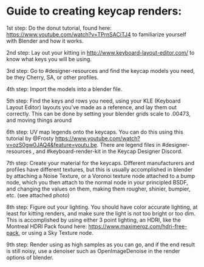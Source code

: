 # Guide to creating keycap renders:

1st step: Do the donut tutorial, found here: https://www.youtube.com/watch?v=TPrnSACiTJ4 to familiarize yourself with Blender and how it works.

2nd step: Lay out your kitting in http://www.keyboard-layout-editor.com/ to know what keys you will be using. 

3rd step: Go to #designer-resources and find the keycap models you need, be they Cherry, SA, or other profiles.

4th step: Import the models into a blender file.

5th step: Find the keys and rows you need, using your KLE (Keyboard Layout Editor) layouts you've made as a reference, and lay them out correctly. This can be done by setting your blender grids scale to .00473, and moving things around

6th step: UV map legends onto the keycaps. You can do this using this tutorial by @Frosty https://www.youtube.com/watch?v=ozS0gw0JAQ4&feature=youtu.be. There are legend files in #designer-resources , and #keyboard-render-kit in the Keycap Designer Discord.

7th step: Create your material for the keycaps. Different manufacturers and profiles have different textures, but this is usually accomplished in blender by attaching a Noise Texture, or a Voronoi texture node attached to a bump node, which you then attach to the normal node in your principled BSDF, and changing the values on them, making them rougher, shinier, bumpier, etc. (see attached photo)

8th step: Figure out your lighting. You should have color accurate lighting, at least for kitting renders, and make sure the light is not too bright or too dim. This is accomplished by using either 3 point lighting, an HDRI, like the Montreal HDRI Pack found here: https://www.maximeroz.com/hdri-free-pack, or using a Sky Texture node.

9th step: Render using as high samples as you can go, and if the end result is still noisy, use a denoiser such as  OpenImageDenoise in the render options of blender.

